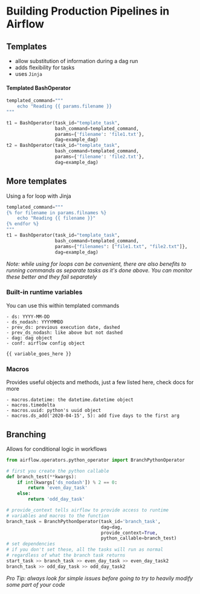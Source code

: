 # Building Production Pipelines in Airflow

## Templates
- allow substitution of information during a dag run
- adds flexibility for tasks
- uses `Jinja`

#### Templated BashOperator
```python
templated_command="""
    echo "Reading {{ params.filename }} 
"""

t1 = BashOperator(task_id="template_task",
                  bash_command=templated_command,
                  params={'filename': 'file1.txt'},
                  dag=example_dag)
t2 = BashOperator(task_id="template_task",
                  bash_command=templated_command,
                  params={'filename': 'file2.txt'},
                  dag=example_dag)
```

## More templates
Using a for loop with Jinja
```python
templated_command="""
{% for filename in params.filnames %}
    echo "Reading {{ filename }}"
{% endfor %}
"""
t1 = BashOperator(task_id="template_task",
                  bash_command=templated_command,
                  params={"filenames": ["file1.txt", "file2.txt"]},
                  dag=example_dag)
```

_Note: while using for loops can be convenient, there are also benefits to running commands as separate tasks as
it's done above. You can monitor these better and they fail separately_

### Built-in runtime variables
You can use this within templated commands
```
- ds: YYYY-MM-DD
- ds_nodash: YYYYMMDD
- prev_ds: previous execution date, dashed
- prev_ds_nodash: like above but not dashed
- dag: dag object
- conf: airflow config object

{{ variable_goes_here }}
```

### Macros
Provides useful objects and methods, just a few listed here, check docs for more
```
- macros.datetime: the datetime.datetime object
- macros.timedelta
- macros.uuid: python's uuid object
- macros.ds_add('2020-04-15', 5): add five days to the first arg
```

## Branching
Allows for conditional logic in workflows
```python
from airflow.operators.python_operator import BranchPythonOperator

# first you create the python callable
def branch_test(**kwargs):
    if int(kwargs['ds_nodash']) % 2 == 0:
        return 'even_day_task'
    else:
        return 'odd_day_task'

# provide_context tells airflow to provide access to runtime
# variables and macros to the function
branch_task = BranchPythonOperator(task_id='branch_task',
                                   dag=dag,
                                   provide_context=True,
                                   python_callable=branch_test)
# set dependencies
# if you don't set these, all the tasks will run as normal
# regardless of what the branch task returns
start_task >> branch_task >> even_day_task >> even_day_task2
branch_task >> odd_day_task >> odd_day_task2
```
_Pro Tip: always look for simple issues before going to try to heavily modify some part of your code_